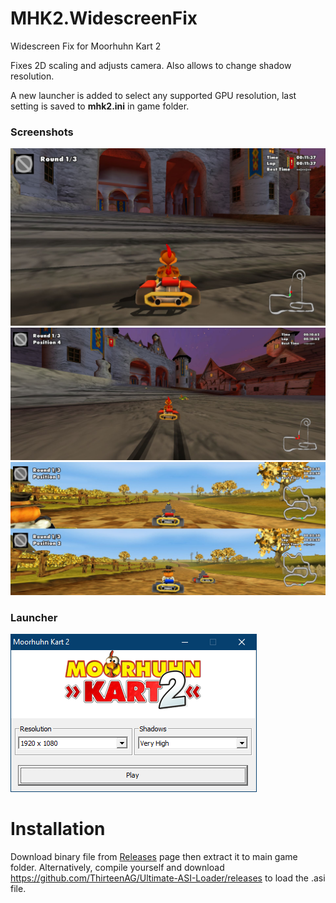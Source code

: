 # MHK2.WidescreenFix

Widescreen Fix for Moorhuhn Kart 2

Fixes 2D scaling and adjusts camera. Also allows to change shadow resolution.

A new launcher is added to select any supported GPU resolution, last setting is saved to **mhk2.ini** in game folder.



### Screenshots

![](https://raw.githubusercontent.com/ermaccer/MHK2.WidescreenFix/master/img/pic.jpg)
![](https://raw.githubusercontent.com/ermaccer/MHK2.WidescreenFix/master/img/wideturbo.jpg)
![](https://raw.githubusercontent.com/ermaccer/MHK2.WidescreenFix/master/img/widemp.jpg)



### Launcher
![](https://raw.githubusercontent.com/ermaccer/MHK2.WidescreenFix/master/img/launcher.png)


# Installation
Download binary file from [Releases](https://github.com/ermaccer/MHK2.WidescreenFix/releases) page then extract it to main game folder.
Alternatively, compile yourself and download https://github.com/ThirteenAG/Ultimate-ASI-Loader/releases
to load the .asi file.
